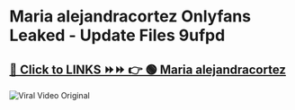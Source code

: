 
 # Maria alejandracortez Onlyfans Leaked - Update Files 9ufpd

## <h2><a href="https://clipsfans.com/Maria_alejandracortez&ref=git">🔗 Click to LINKS ⏩⏩ 👉 🟢 Maria alejandracortez </a></h2>

<a href="https://clipsfans.com/Maria_alejandracortez&ref=git" rel="nofollow" data-target="animated-image.originalLink"><img src="https://i.ibb.co.com/xMMVF88/686577567.gif" alt="Viral Video Original" style="max-width: 100%; display: inline-block;" data-target="animated-image.originalImage"></a>

